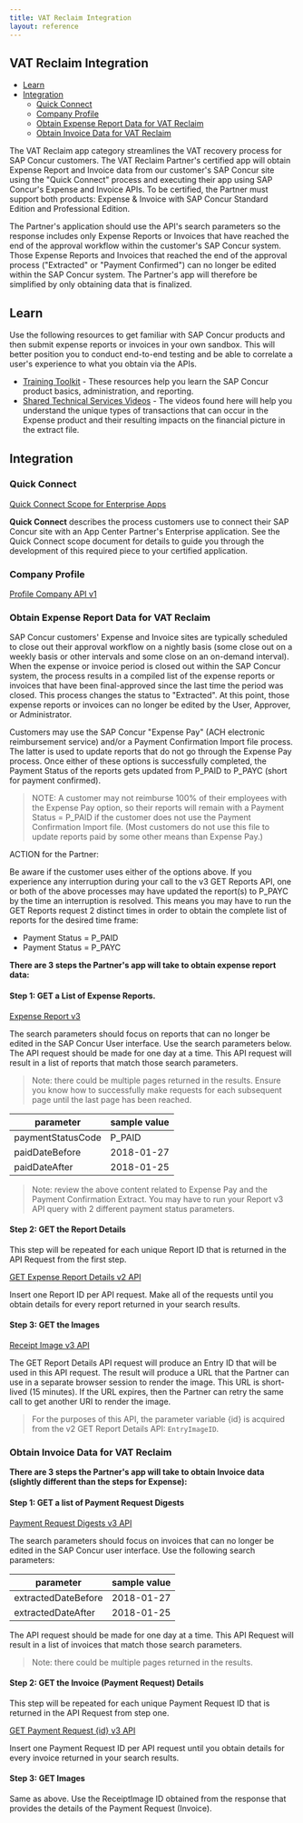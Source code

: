 ```yaml
---
title: VAT Reclaim Integration
layout: reference
---
```


## VAT Reclaim Integration

* [Learn](#learn)
* [Integration](#integration)
  * [Quick Connect](#quick-connect)
  * [Company Profile](#profile)
  * [Obtain Expense Report Data for VAT Reclaim](#obtain-expense-report-data-for-vat-reclaim)
  * [Obtain Invoice Data for VAT Reclaim](#obtain-invoice-data-for-vat-reclaim)

The VAT Reclaim app category streamlines the VAT recovery process for SAP Concur customers. The VAT Reclaim Partner's certified app will obtain Expense Report and Invoice data from our customer's SAP Concur site using the "Quick Connect" process and executing their app using SAP Concur's Expense and Invoice APIs. To be certified, the Partner must support both products: Expense & Invoice with SAP Concur Standard Edition and Professional Edition.

The Partner's application should use the API's search parameters so the response includes only Expense Reports or Invoices that have reached the end of the approval workflow within the customer's SAP Concur system. Those Expense Reports and Invoices that reached the end of the approval process ("Extracted" or "Payment Confirmed") can no longer be edited within the SAP Concur system. The Partner's app will therefore be simplified by only obtaining data that is finalized.

## <a name="learn"></a>Learn

Use the following resources to get familiar with SAP Concur products and then submit expense reports or invoices in your own sandbox. This will better position you to conduct end-to-end testing and be able to correlate a user's experience to what you obtain via the APIs.

* [Training Toolkit](http://www.concurtraining.com/) - These resources help you learn the SAP Concur product basics, administration, and reporting.
* [Shared Technical Services Videos](http://www.concurtraining.com/prdeployment/sts) - The videos found here will help you understand the unique types of transactions that can occur in the Expense product and their resulting impacts on the financial picture in the extract file.

## <a name="integration"></a>Integration

### <a name="quick-connect"></a>Quick Connect

[Quick Connect Scope for Enterprise Apps](./quick-connect-scope-for-enterprise-apps.html)

**Quick Connect** describes the process customers use to connect their SAP Concur site with an App Center Partner's Enterprise application. See the Quick Connect scope document for details to guide you through the development of this required piece to your certified application.

### <a name="profile"></a>Company Profile

[Profile Company API v1](/api-reference/profile/v1.company.html#get)

### <a name="obtain-expense-report-data-for-vat-reclaim"></a>Obtain Expense Report Data for VAT Reclaim

SAP Concur customers' Expense and Invoice sites are typically scheduled to close out their approval workflow on a nightly basis (some close out on a weekly basis or other intervals and some close on an on-demand interval). When the expense or invoice period is closed out within the SAP Concur system, the process results in a compiled list of the expense reports or invoices that have been final-approved since the last time the period was closed. This process changes the status to "Extracted". At this point, those expense reports or invoices can no longer be edited by the User, Approver, or Administrator.

Customers may use the SAP Concur "Expense Pay" (ACH electronic reimbursement service) and/or a Payment Confirmation Import file process. The latter is used to update reports that do not go through the Expense Pay process. Once either of these options is successfully completed, the Payment Status of the reports gets updated from P_PAID to P_PAYC (short for payment confirmed).

>NOTE: A customer may not reimburse 100% of their employees with the Expense Pay option, so their reports will remain with a Payment Status = P_PAID if the customer does not use the Payment Confirmation Import file. (Most customers do not use this file to update reports paid by some other means than Expense Pay.)

ACTION for the Partner:

Be aware if the customer uses either of the options above. If you experience any interruption during your call to the v3 GET Reports API, one or both of the above processes may have updated the report(s) to P_PAYC by the time an interruption is resolved. This means you may have to run the GET Reports request 2 distinct times in order to obtain the complete list of reports for the desired time frame:

* Payment Status = P_PAID
* Payment Status = P_PAYC

**There are 3 steps the Partner's app will take to obtain expense report data:**

#### Step 1: GET a List of Expense Reports.

[Expense Report v3](/api-reference/expense/expense-report/v3.reports.html)

The search parameters should focus on reports that can no longer be edited in the SAP Concur User interface. Use the  search parameters below. The API request should be made for one day at a time. This API request will result in a list of reports that match those search parameters.

> Note: there could be multiple pages returned in the results. Ensure you know how to successfully make requests for each subsequent page until the last page has been reached.

parameter|sample value
---|---
paymentStatusCode|P_PAID
paidDateBefore|2018-01-27
paidDateAfter|2018-01-25

> Note: review the above content related to Expense Pay and the Payment Confirmation Extract.  You may have to run your Report v3 API query with 2 different payment status parameters.

#### Step 2: GET the Report Details

This step will be repeated for each unique Report ID that is returned in the API Request from the first step.

[GET Expense Report Details v2 API](/api-reference/expense/expense-report/expense-report-get.html)

Insert one Report ID per API request. Make all of the requests until you obtain details for every report returned in your search results.

#### Step 3: GET the Images

[Receipt Image v3 API](/api/v3.0/expense/receiptimages)

The GET Report Details API request will produce an Entry ID that will be used in this API request. The result will produce a URL that the Partner can use in a separate browser session to render the image. This URL is short-lived (15 minutes). If the URL expires, then the Partner can retry the same call to get another URI to render the image.

> For the purposes of this API, the parameter variable {id} is acquired from the v2 GET Report Details API: `EntryImageID`.

### <a name="obtain-invoice-data-for-vat-reclaim"></a>Obtain Invoice Data for VAT Reclaim

**There are 3 steps the Partner's app will take to obtain Invoice data (slightly different than the steps for Expense):**

#### Step 1: GET a list of Payment Request Digests

[Payment Request Digests v3 API](/api-reference/invoice/v3.payment-request-digest.html)

The search parameters should focus on invoices that can no longer be edited in the SAP Concur user interface. Use the following search parameters:

parameter|sample value
---|---
extractedDateBefore|2018-01-27
extractedDateAfter|2018-01-25

The API request should be made for one day at a time. This API Request will result in a list of invoices that match those search parameters.

> Note: there could be multiple pages returned in the results.

#### Step 2: GET the Invoice (Payment Request) Details

This step will be repeated for each unique Payment Request ID that is returned in the API Request from step one.

[GET Payment Request {id} v3 API](/api-reference/invoice/v3.payment-request.html#get)

Insert one Payment Request ID per API request until you obtain details for every invoice returned in your search results.

#### Step 3: GET Images

Same as above. Use the ReceiptImage ID obtained from the response that provides the details of the Payment Request (Invoice).
